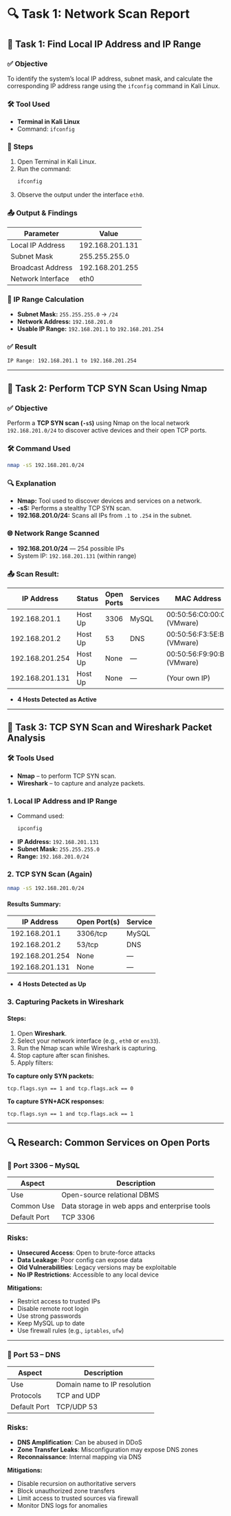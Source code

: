
# 🔍 Task 1: Network Scan Report

## 📌 Task 1: Find Local IP Address and IP Range

### ✅ Objective
To identify the system’s local IP address, subnet mask, and calculate the corresponding IP address range using the `ifconfig` command in Kali Linux.

### 🛠️ Tool Used
- **Terminal in Kali Linux**
- Command: `ifconfig`

### 📝 Steps
1. Open Terminal in Kali Linux.
2. Run the command:  
   ```bash
   ifconfig
   ```
3. Observe the output under the interface `eth0`.

### 📤 Output & Findings

| Parameter         | Value              |
|------------------|--------------------|
| Local IP Address | 192.168.201.131    |
| Subnet Mask      | 255.255.255.0      |
| Broadcast Address| 192.168.201.255    |
| Network Interface| eth0               |

### 📐 IP Range Calculation
- **Subnet Mask:** `255.255.255.0` → `/24`
- **Network Address:** `192.168.201.0`
- **Usable IP Range:** `192.168.201.1` to `192.168.201.254`

### ✅ Result
```
IP Range: 192.168.201.1 to 192.168.201.254
```

---

## 📌 Task 2: Perform TCP SYN Scan Using Nmap

### ✅ Objective
Perform a **TCP SYN scan (`-sS`)** using Nmap on the local network `192.168.201.0/24` to discover active devices and their open TCP ports.

### 🛠️ Command Used
```bash
nmap -sS 192.168.201.0/24
```

### 🔍 Explanation
- **Nmap:** Tool used to discover devices and services on a network.
- **-sS:** Performs a stealthy TCP SYN scan.
- **192.168.201.0/24:** Scans all IPs from `.1` to `.254` in the subnet.

### 🌐 Network Range Scanned
- **192.168.201.0/24** — 254 possible IPs
- System IP: `192.168.201.131` (within range)

### 📤 Scan Result:

| IP Address       | Status   | Open Ports | Services | MAC Address           |
|------------------|----------|------------|----------|------------------------|
| 192.168.201.1    | Host Up  | 3306       | MySQL    | 00:50:56:C0:00:08 (VMware) |
| 192.168.201.2    | Host Up  | 53         | DNS      | 00:50:56:F3:5E:B6 (VMware) |
| 192.168.201.254  | Host Up  | None       | —        | 00:50:56:F9:90:B2 (VMware) |
| 192.168.201.131  | Host Up  | None       | —        | (Your own IP)              |

- **4 Hosts Detected as Active**

---

## 📌 Task 3: TCP SYN Scan and Wireshark Packet Analysis

### 🛠️ Tools Used
- **Nmap** – to perform TCP SYN scan.
- **Wireshark** – to capture and analyze packets.

### 1. Local IP Address and IP Range
- Command used:  
  ```bash
  ipconfig
  ```
- **IP Address:** `192.168.201.131`
- **Subnet Mask:** `255.255.255.0`
- **Range:** `192.168.201.0/24`

### 2. TCP SYN Scan (Again)
```bash
nmap -sS 192.168.201.0/24
```

#### Results Summary:

| IP Address      | Open Port(s) | Service |
|-----------------|---------------|---------|
| 192.168.201.1   | 3306/tcp      | MySQL   |
| 192.168.201.2   | 53/tcp        | DNS     |
| 192.168.201.254 | None          | —       |
| 192.168.201.131 | None          | —       |

- **4 Hosts Detected as Up**

### 3. Capturing Packets in Wireshark

#### Steps:
1. Open **Wireshark**.
2. Select your network interface (e.g., `eth0` or `ens33`).
3. Run the Nmap scan while Wireshark is capturing.
4. Stop capture after scan finishes.
5. Apply filters:

**To capture only SYN packets:**
```text
tcp.flags.syn == 1 and tcp.flags.ack == 0
```

**To capture SYN+ACK responses:**
```text
tcp.flags.syn == 1 and tcp.flags.ack == 1
```

---

## 🔍 Research: Common Services on Open Ports

### 📌 Port 3306 – MySQL

| Aspect            | Description |
|------------------|-------------|
| Use              | Open-source relational DBMS |
| Common Use       | Data storage in web apps and enterprise tools |
| Default Port     | TCP 3306 |

### Risks:
- **Unsecured Access**: Open to brute-force attacks
- **Data Leakage**: Poor config can expose data
- **Old Vulnerabilities**: Legacy versions may be exploitable
- **No IP Restrictions**: Accessible to any local device

**Mitigations:**
- Restrict access to trusted IPs
- Disable remote root login
- Use strong passwords
- Keep MySQL up to date
- Use firewall rules (e.g., `iptables`, `ufw`)

---

### 📌 Port 53 – DNS

| Aspect            | Description |
|------------------|-------------|
| Use              | Domain name to IP resolution |
| Protocols        | TCP and UDP |
| Default Port     | TCP/UDP 53 |

### Risks:
- **DNS Amplification**: Can be abused in DDoS
- **Zone Transfer Leaks**: Misconfiguration may expose DNS zones
- **Reconnaissance**: Internal mapping via DNS

**Mitigations:**
- Disable recursion on authoritative servers
- Block unauthorized zone transfers
- Limit access to trusted sources via firewall
- Monitor DNS logs for anomalies
